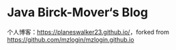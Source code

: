 # Java Birck-Mover‘s Blog

个人博客：<https://planeswalker23.github.io/>，forked from <https://github.com/mzlogin/mzlogin.github.io>